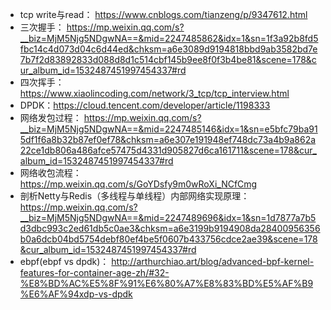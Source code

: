 - tcp write与read：
https://www.cnblogs.com/tianzeng/p/9347612.html
- 三次握手：
https://mp.weixin.qq.com/s?__biz=MjM5Njg5NDgwNA==&mid=2247485862&idx=1&sn=1f3a92b8fd5fbc14c4d073d04c6d44ed&chksm=a6e3089d9194818bbd9ab3582bd7e7b7f2d83892833d088d8d1c514cbf145b9ee8f0f3b4be81&scene=178&cur_album_id=1532487451997454337#rd
- 四次挥手：https://www.xiaolincoding.com/network/3_tcp/tcp_interview.html
- DPDK：https://cloud.tencent.com/developer/article/1198333
- 网络发包过程：
https://mp.weixin.qq.com/s?__biz=MjM5Njg5NDgwNA==&mid=2247485146&idx=1&sn=e5bfc79ba915df1f6a8b32b87ef0ef78&chksm=a6e307e191948ef748dc73a4b9a862a22ce1db806a486afce57475d4331d905827d6ca161711&scene=178&cur_album_id=1532487451997454337#rd
- 网络收包流程：
https://mp.weixin.qq.com/s/GoYDsfy9m0wRoXi_NCfCmg
- 剖析Netty与Redis（多线程与单线程）内部网络实现原理：
  https://mp.weixin.qq.com/s?__biz=MjM5Njg5NDgwNA==&mid=2247489696&idx=1&sn=1d7877a7b5d3dbc993c2ed61db5c0ae3&chksm=a6e3199b9194908da28400956356b0a6dcb04bd5754debf80ef4be5f0607b433756cdce2ae39&scene=178&cur_album_id=1532487451997454337#rd
- ebpf(ebpf vs dpdk)： http://arthurchiao.art/blog/advanced-bpf-kernel-features-for-container-age-zh/#32-%E8%BD%AC%E5%8F%91%E6%80%A7%E8%83%BD%E5%AF%B9%E6%AF%94xdp-vs-dpdk
